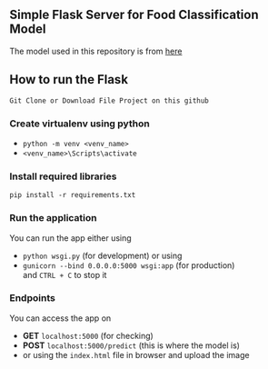 ## Simple Flask Server for Food Classification Model
The model used in this repository is from [here](https://github.com/tio-ngr/remara-project/tree/1abf12ff6ccab3f0abd11b13bd671f35fc023c5b/cv_model)

## How to run the Flask
`Git Clone or Download File Project on this github`

### Create virtualenv using python
- `python -m venv <venv_name>`
- `<venv_name>\Scripts\activate`

### Install required libraries
`pip install -r requirements.txt`

### Run the application
You can run the app either using <br>
- `python wsgi.py` (for development) or using <br>
- `gunicorn --bind 0.0.0.0:5000 wsgi:app` (for production)<br>
and `CTRL + C` to stop it<br>

### Endpoints
You can access the app on
- **GET** `localhost:5000` (for checking)
- **POST** `localhost:5000/predict` (this is where the model is)
- or using the `index.html` file in browser and upload the image
